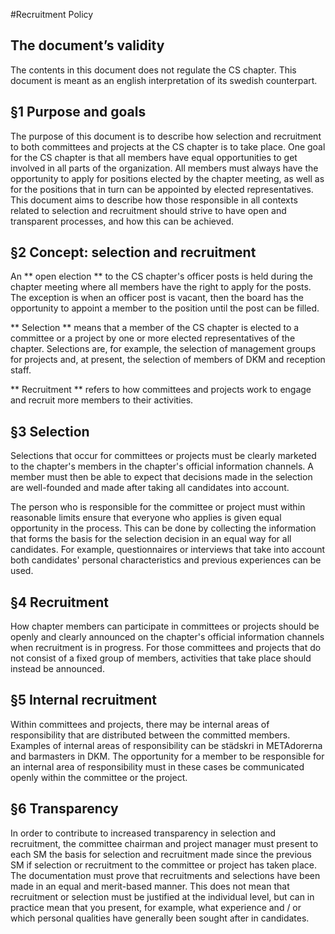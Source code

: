 #Recruitment Policy

## The document’s validity ##
The contents in this document does not regulate the CS chapter. This document is meant as an english interpretation of its swedish counterpart.

## §1 Purpose and goals ##
The purpose of this document is to describe how selection and recruitment to both committees and projects at the CS chapter is to take place. One goal for the CS chapter is that all members have equal opportunities to get involved in all parts of the organization. All members must always have the opportunity to apply for positions elected by the chapter meeting, as well as for the positions that in turn can be appointed by elected representatives. This document aims to describe how those responsible in all contexts related to selection and recruitment should strive to have open and transparent processes, and how this can be achieved.

## §2 Concept: selection and recruitment ##

An ** open election ** to the CS chapter's officer posts is held during the chapter meeting where all members have the right to apply for the posts. The exception is when an officer post is vacant, then the board has the opportunity to appoint a member to the position until the post can be filled.

** Selection ** means that a member of the CS chapter is elected to a committee or a project by one or more elected representatives of the chapter. Selections are, for example, the selection of management groups for projects and, at present, the selection of members of DKM and reception staff.

** Recruitment ** refers to how committees and projects work to engage and recruit more members to their activities.

## §3 Selection ##
Selections that occur for committees or projects must be clearly marketed to the chapter's members in the chapter's official information channels. A member must then be able to expect that decisions made in the selection are well-founded and made after taking all candidates into account.

The person who is responsible for the committee or project must within reasonable limits ensure that everyone who applies is given equal opportunity in the process. This can be done by collecting the information that forms the basis for the selection decision in an equal way for all candidates. For example, questionnaires or interviews that take into account both candidates' personal characteristics and previous experiences can be used.

## §4 Recruitment ##

How chapter members can participate in committees or projects should be openly and clearly announced on the chapter's official information channels when recruitment is in progress. For those committees and projects that do not consist of a fixed group of members, activities that take place should instead be announced.

## §5 Internal recruitment ##
Within committees and projects, there may be internal areas of responsibility that are distributed between the committed members. Examples of internal areas of responsibility can be städskri in METAdorerna and barmasters in DKM. The opportunity for a member to be responsible for an internal area of ​​responsibility must in these cases be communicated openly within the committee or the project.

## §6 Transparency ##
In order to contribute to increased transparency in selection and recruitment, the committee chairman and project manager must present to each SM the basis for selection and recruitment made since the previous SM if selection or recruitment to the committee or project has taken place. The documentation must prove that recruitments and selections have been made in an equal and merit-based manner. This does not mean that recruitment or selection must be justified at the individual level, but can in practice mean that you present, for example, what experience and / or which personal qualities have generally been sought after in candidates.
